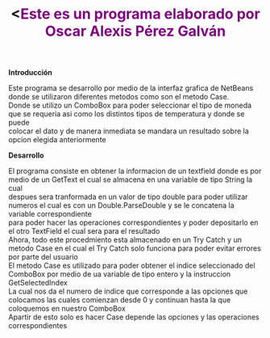 <!DOCTYPE html>
<!--
Click nbfs://nbhost/SystemFileSystem/Templates/Licenses/license-default.txt to change this license
Click nbfs://nbhost/SystemFileSystem/Templates/Other/html.html to edit this template
-->

<head>
 <title>Programa Conversor</title>
    <meta charset="UTF-8">
    <meta name="viewport" content="width=device-width, initial-scale=1.0">
    <link rel="stylesheet" href="Estilo.js"/>
    <link rel="stylesheet" href="style.css" type="text/css">


</head >


<header class="color2">
    <h1 Class="titulos"><<font color="#800080" >Este es un programa elaborado por Oscar Alexis Pérez Galván</font></h1>
</header>





<body class="color">
    
</body>

<main class="prin" >
     <div class="intro">
        <p><strong>Introducción</strong></p>
        <p>Este programa se desarrollo por medio de la interfaz grafica de NetBeans donde se utilizaron diferentes metodos como son el metodo Case. <br>
            Donde se utilizo un ComboBox para poder seleccionar el tipo de moneda que se requeria asi como los distintos tipos de temperatura y donde se puede <br>
            colocar el dato y de manera inmediata se mandara un resultado sobre la opcion elegida anteriormente</p>
    </div>
    <div class="explicacion">
        <p><strong>Desarrollo</strong></p>
        <p>El programa consiste en obtener la informacion de un textfield donde es por medio de un GetText el cual se almacena en una variable de tipo String la cual <br> 
            despues sera tranformada en un valor de tipo double para poder utilizar numeros el cual es con un Double.ParseDouble y se le concatena la variable correspondiente<br> 
            para poder hacer las operaciones correspondientes y poder depositarlo en el otro TextField el cual sera para el resultado<br> 
            Ahora, todo este procedmiento esta almacenado en un Try Catch y un metodo Case en el cual el Try Catch solo funciona para poder evitar errores por parte del usuario<br> 
            El metodo Case es utilizado para poder obtener el indice seleccionado del ComboBox por medio de ua variable de tipo entero y la instruccion GetSelectedIndex <br>
            La cual nos da el numero de indice que corresponde a las opciones que colocamos las cuales comienzan desde 0 y continuan hasta la que coloquemos en nuestro ComboBox <br>
        Apartir de esto solo es hacer Case depende las opciones y las operaciones correspondientes</p>
    </div>
</main>

